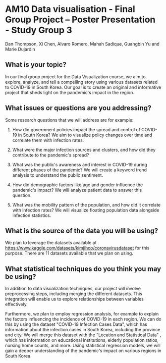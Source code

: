 # AM10 Data visualisation - Final Group Project – Poster Presentation - Study Group 3
Dan Thompson, Xi Chen, Alvaro Romero, Mahah Sadique, Guangbin Yu and Marie Dujardin

## What is your topic? 

In our final group project for the Data Visualization course, we aim to explore, analyze, and tell a compelling story using various datasets related to COVID-19 in South Korea. Our goal is to create an original and informative project that sheds light on the pandemic's impact in the region. 

## What issues or questions are you addressing?

Some research questions that we will address are for example: 

1. How did government policies impact the spread and control of COVID-19 in South Korea? We aim to visualize policy changes over time and correlate them with infection rates.

2. What were the major infection sources and clusters, and how did they contribute to the pandemic's spread? 

3. What was the public's awareness and interest in COVID-19 during different phases of the pandemic? We will create a keyword trend analysis to understand the public sentiment.

4. How did demographic factors like age and gender influence the pandemic's impact? We will analyze patient data to answer this question.

5. What was the mobility pattern of the population, and how did it correlate with infection rates? We will visualize floating population data alongside infection statistics.

## What is the source of the data you will be using? 

We plan to leverage the datasets available at https://www.kaggle.com/datasets/kimjihoo/coronavirusdataset for this purpose. There are 11 datasets available that we plan on using. 

## What statistical techniques do you think you may be using?

In addition to data visualization techniques, our project will involve preprocessing steps, including merging the different datasets. This integration will enable us to explore relationships between variables effectively. 

Furthermore, we plan to employ regression analysis, for example to explain the factors influencing the incidence of COVID-19 in each region. We can do this by using the dataset "COVID-19 Infection Cases Data", which has information about the infection cases in South Korea, including the province and city. We will merge this dataset with the   "Location and Statistical Data" , which has information on educational institutions, elderly population ratios, nursing home counts, and more. Using statistical regression models, we will gain a deeper understanding of the pandemic's impact on various regions in South Korea. 
